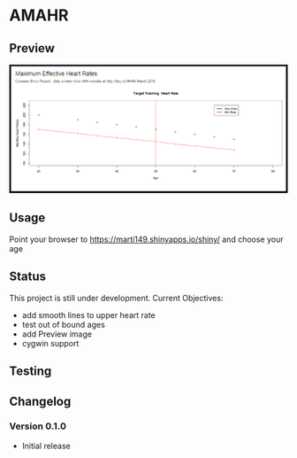 # AMAHR

## Preview

![graph](img/graph01.png)

## Usage
Point your browser to https://marti149.shinyapps.io/shiny/
and choose your age

## Status

This project is still under development. Current Objectives:

- add smooth lines to upper heart rate
- test out of bound ages
- add Preview image
- cygwin support

## Testing



## Changelog

### Version 0.1.0

- Initial release
